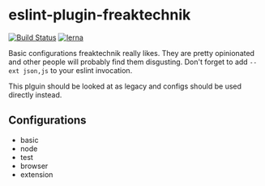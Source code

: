 # eslint-plugin-freaktechnik

[![Build Status](https://travis-ci.org/freaktechnik/eslint-configs.svg?branch=master)](https://travis-ci.org/freaktechnik/eslint-configs) [![lerna](https://img.shields.io/badge/maintained%20with-lerna-cc00ff.svg)](https://lernajs.io/)

Basic configurations freaktechnik really likes. They are pretty opinionated and other people will probably find them disgusting. Don't forget to add `--ext json,js` to your eslint invocation.

This plguin should be looked at as legacy and configs should be used directly instead.

## Configurations

 - basic
 - node
 - test
 - browser
 - extension
